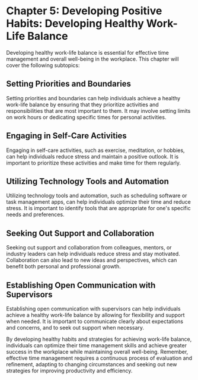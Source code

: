 Chapter 5: Developing Positive Habits: Developing Healthy Work-Life Balance
===========================================================================

Developing healthy work-life balance is essential for effective time management and overall well-being in the workplace. This chapter will cover the following subtopics:

Setting Priorities and Boundaries
---------------------------------

Setting priorities and boundaries can help individuals achieve a healthy work-life balance by ensuring that they prioritize activities and responsibilities that are most important to them. It may involve setting limits on work hours or dedicating specific times for personal activities.

Engaging in Self-Care Activities
--------------------------------

Engaging in self-care activities, such as exercise, meditation, or hobbies, can help individuals reduce stress and maintain a positive outlook. It is important to prioritize these activities and make time for them regularly.

Utilizing Technology Tools and Automation
-----------------------------------------

Utilizing technology tools and automation, such as scheduling software or task management apps, can help individuals optimize their time and reduce stress. It is important to identify tools that are appropriate for one's specific needs and preferences.

Seeking Out Support and Collaboration
-------------------------------------

Seeking out support and collaboration from colleagues, mentors, or industry leaders can help individuals reduce stress and stay motivated. Collaboration can also lead to new ideas and perspectives, which can benefit both personal and professional growth.

Establishing Open Communication with Supervisors
------------------------------------------------

Establishing open communication with supervisors can help individuals achieve a healthy work-life balance by allowing for flexibility and support when needed. It is important to communicate clearly about expectations and concerns, and to seek out support when necessary.

By developing healthy habits and strategies for achieving work-life balance, individuals can optimize their time management skills and achieve greater success in the workplace while maintaining overall well-being. Remember, effective time management requires a continuous process of evaluation and refinement, adapting to changing circumstances and seeking out new strategies for improving productivity and efficiency.
